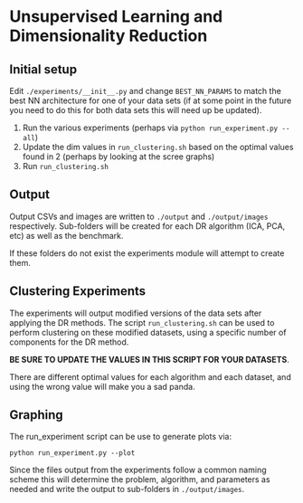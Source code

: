 # Unsupervised Learning and Dimensionality Reduction

## Initial setup
Edit `./experiments/__init__.py` and change `BEST_NN_PARAMS` to match the best NN architecture for one of your data sets (if at some point in the future you need to do this for both data sets this will need up be updated).

1. Run the various experiments (perhaps via `python run_experiment.py --all`)
2. Update the dim values in `run_clustering.sh` based on the optimal values found in 2 (perhaps by looking at the scree graphs)
3. Run `run_clustering.sh`


## Output
Output CSVs and images are written to `./output` and `./output/images` respectively. Sub-folders will be created for each DR algorithm (ICA, PCA, etc) as well as the benchmark.

If these folders do not exist the experiments module will attempt to create them.

## Clustering Experiments

The experiments will output modified versions of the data sets after applying the DR methods. The script `run_clustering.sh` can be used to perform clustering on these modified datasets, using a specific number of components for the DR method.

**BE SURE TO UPDATE THE VALUES IN THIS SCRIPT FOR YOUR DATASETS**. 

There are different optimal values for each algorithm and each dataset, and using the wrong value will make you a sad panda.


## Graphing

The run_experiment script can be use to generate plots via:

```
python run_experiment.py --plot
```

Since the files output from the experiments follow a common naming scheme this will determine the problem, algorithm,
and parameters as needed and write the output to sub-folders in `./output/images`.

